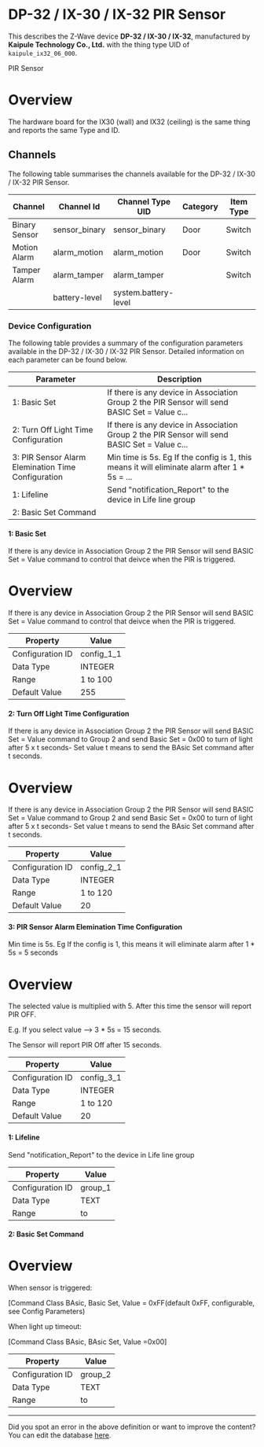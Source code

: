 
# DP-32 / IX-30 / IX-32 PIR Sensor

This describes the Z-Wave device **DP-32 / IX-30 / IX-32**, manufactured by **Kaipule Technology Co., Ltd.** with the thing type UID of ```kaipule_ix32_06_000```. 

PIR Sensor  


# Overview #

The hardware board for the IX30 (wall) and IX32 (ceiling) is the same thing and reports the same Type and ID.

## Channels
The following table summarises the channels available for the DP-32 / IX-30 / IX-32 PIR Sensor.

| Channel | Channel Id | Channel Type UID | Category | Item Type |
|---------|------------|------------------|----------|-----------|
| Binary Sensor | sensor_binary | sensor_binary | Door | Switch |
| Motion Alarm | alarm_motion | alarm_motion | Door | Switch |
| Tamper Alarm | alarm_tamper | alarm_tamper |  | Switch |
|  | battery-level | system.battery-level |  |  |




### Device Configuration
The following table provides a summary of the configuration parameters available in the DP-32 / IX-30 / IX-32 PIR Sensor.
Detailed information on each parameter can be found below.

| Parameter   | Description |
|-------------|-------------|
| 1: Basic Set | If there is any device in Association Group 2 the PIR Sensor will send BASIC Set = Value c... |
| 2: Turn Off Light Time Configuration | If there is any device in Association Group 2 the PIR Sensor will send BASIC Set = Value c... |
| 3: PIR Sensor Alarm Elemination Time Configuration | Min time is 5s. Eg If the config is 1, this means it will eliminate alarm after 1 \* 5s = ... |
| 1: Lifeline | Send "notification\_Report" to the device in Life line group |
| 2: Basic Set Command |  |




#### 1: Basic Set

If there is any device in Association Group 2 the PIR Sensor will send BASIC Set = Value command to control that deivce when the PIR is triggered.  


# Overview #

If there is any device in Association Group 2 the PIR Sensor will send BASIC Set = Value command to control that deivce when the PIR is triggered.


| Property         | Value    |
|------------------|----------|
| Configuration ID | config_1_1 |
| Data Type        | INTEGER |
| Range | 1 to 100 |
| Default Value | 255 |






#### 2: Turn Off Light Time Configuration

If there is any device in Association Group 2 the PIR Sensor will send BASIC Set = Value command to Group 2 and send Basic Set = 0x00 to turn of light after 5 x t seconds- Set value t means to send the BAsic Set command after t seconds.  


# Overview #

If there is any device in Association Group 2 the PIR Sensor will send BASIC Set = Value command to Group 2 and send Basic Set = 0x00 to turn of light after 5 x t seconds- Set value t means to send the BAsic Set command after t seconds.


| Property         | Value    |
|------------------|----------|
| Configuration ID | config_2_1 |
| Data Type        | INTEGER |
| Range | 1 to 120 |
| Default Value | 20 |






#### 3: PIR Sensor Alarm Elemination Time Configuration

Min time is 5s. Eg If the config is 1, this means it will eliminate alarm after 1 \* 5s = 5 seconds  


# Overview #

The selected value is multiplied with 5. After this time the sensor will report PIR OFF.

E.g. If you select value --> 3 \* 5s = 15 seconds.

The Sensor will report PIR Off after 15 seconds.


| Property         | Value    |
|------------------|----------|
| Configuration ID | config_3_1 |
| Data Type        | INTEGER |
| Range | 1 to 120 |
| Default Value | 20 |






#### 1: Lifeline

Send "notification\_Report" to the device in Life line group


| Property         | Value    |
|------------------|----------|
| Configuration ID | group_1 |
| Data Type        | TEXT |
| Range |  to  |






#### 2: Basic Set Command

  


# Overview #

When sensor is triggered:

\[Command Class BAsic, Basic Set, Value = 0xFF(default 0xFF, configurable, see Config Parameters)

When light up timeout:

\[Command Class BAsic, BAsic Set, Value =0x00\]


| Property         | Value    |
|------------------|----------|
| Configuration ID | group_2 |
| Data Type        | TEXT |
| Range |  to  |






---

Did you spot an error in the above definition or want to improve the content?
You can edit the database [here](http://www.cd-jackson.com/index.php/zwave/zwave-device-database/zwave-device-list/devicesummary/667).

